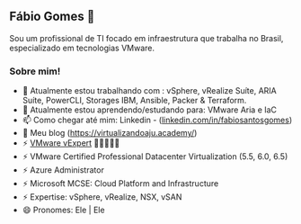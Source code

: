 ## Fábio Gomes 👋
Sou um profissional de TI focado em infraestrutura que trabalha no Brasil, especializado em tecnologias VMware.  

### Sobre mim!
- 🔭 Atualmente estou trabalhando com : vSphere, vRealize Suíte, ARIA Suíte, PowerCLI, Storages IBM, Ansible, Packer & Terraform.
- 🌱 Atualmente estou aprendendo/estudando para: VMware Aria e IaC
- 📫 Como chegar até mim: Linkedin - ([linkedin.com/in/fabiosantosgomes](https://www.linkedin.com/in/fabiosantosgomes/))
- 💬 Meu blog (https://virtualizandoaju.academy/)
- ⚡ [VMware vExpert](https://vexpert.vmware.com/directory/2979) 🌟🌟🌟🌟🌟
- ⚡ VMware Certified Professional Datacenter Virtualization (5.5, 6.0, 6.5)
- ⚡ Azure Administrator
- ⚡ Microsoft MCSE: Cloud Platform and Infrastructure
- ⚡ Expertise:	vSphere, vRealize, NSX, vSAN
- 😄 Pronomes: Ele | Ele

<!--
**smctighevcp/smctighevcp** is a ✨ _special_ ✨ repository because its `README.md` (this file) appears on your GitHub profile.

Here are some ideas to get you started:

- 🔭 I’m currently working on ...
- 🌱 I’m currently learning ...
- 👯 I’m looking to collaborate on ...
- 🤔 I’m looking for help with ...
- 💬 Ask me about ...
- 📫 How to reach me: ...
- 😄 Pronouns: ...
- ⚡ Fun fact: ...
-->
